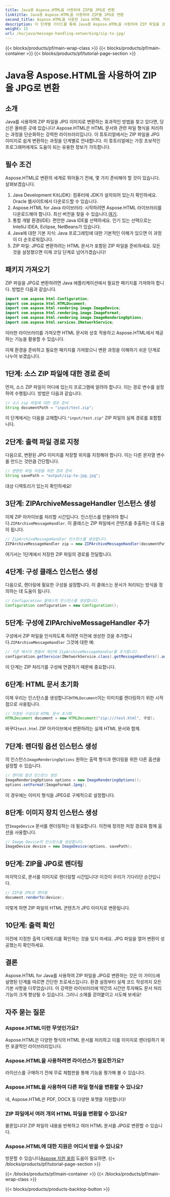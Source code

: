 ```yaml
---
title: Java용 Aspose.HTML을 사용하여 ZIP을 JPG로 변환
linktitle: Java용 Aspose.HTML을 사용하여 ZIP을 JPG로 변환
second_title: Aspose.HTML을 사용한 Java HTML 처리
description: 이 단계별 가이드를 통해 Java용 Aspose.HTML을 사용하여 ZIP 파일을 JPG 이미지로 변환하는 방법을 알아보세요.
weight: 15
url: /ko/java/message-handling-networking/zip-to-jpg/
---
```


{{< blocks/products/pf/main-wrap-class >}}
{{< blocks/products/pf/main-container >}}
{{< blocks/products/pf/tutorial-page-section >}}

# Java용 Aspose.HTML을 사용하여 ZIP을 JPG로 변환

## 소개
Java를 사용하여 ZIP 파일을 JPG 이미지로 변환하는 효과적인 방법을 찾고 있다면, 당신은 올바른 곳에 있습니다! Aspose.HTML은 HTML 문서와 관련 파일 형식을 처리하는 과정을 단순화하는 강력한 라이브러리입니다. 이 튜토리얼에서는 ZIP 파일을 JPG 이미지로 쉽게 변환하는 과정을 단계별로 안내합니다. 이 튜토리얼에는 가장 초보적인 프로그래머에게도 도움이 되는 유용한 정보가 가득합니다.
## 필수 조건
Aspose.HTML로 변환의 세계로 뛰어들기 전에, 몇 가지 준비해야 할 것이 있습니다. 살펴보겠습니다.
1. Java Development Kit(JDK): 컴퓨터에 JDK가 설치되어 있는지 확인하세요. Oracle 웹사이트에서 다운로드할 수 있습니다.
2.  Aspose.HTML for Java 라이브러리: 시작하려면 Aspose.HTML 라이브러리를 다운로드해야 합니다. 최신 버전을 찾을 수 있습니다.[여기](https://releases.aspose.com/html/java/).
3. 통합 개발 환경(IDE): 편안한 Java IDE를 선택하세요. 인기 있는 선택으로는 IntelliJ IDEA, Eclipse, NetBeans가 있습니다.
4. Java에 대한 기본 지식: Java 프로그래밍에 대한 기본적인 이해가 있으면 이 과정이 더 순조로워집니다.
5. ZIP 파일: JPG로 변환하려는 HTML 문서가 포함된 ZIP 파일을 준비하세요.
모든 것을 설정했으면 이제 코딩 단계로 넘어가겠습니다!
## 패키지 가져오기
ZIP 파일을 JPG로 변환하려면 Java 애플리케이션에서 필요한 패키지를 가져와야 합니다. 방법은 다음과 같습니다.
```java
import com.aspose.html.Configuration;
import com.aspose.html.HTMLDocument;
import com.aspose.html.rendering.image.ImageDevice;
import com.aspose.html.rendering.image.ImageFormat;
import com.aspose.html.rendering.image.ImageRenderingOptions;
import com.aspose.html.services.INetworkService;
```
이러한 라이브러리를 가져오면 HTML 문서와 상호 작용하고 Aspose.HTML에서 제공하는 기능을 활용할 수 있습니다.

이제 환경을 준비하고 필요한 패키지를 가져왔으니 변환 과정을 이해하기 쉬운 단계로 나누어 보겠습니다.
## 1단계: 소스 ZIP 파일에 대한 경로 준비
먼저, 소스 ZIP 파일이 어디에 있는지 프로그램에 알려야 합니다. 이는 경로 변수를 설정하여 수행됩니다. 방법은 다음과 같습니다.
```java
// 소스 zip 파일에 대한 경로 준비
String documentPath = "input/test.zip";
```
 이 단계에서는 다음을 교체합니다.`"input/test.zip"` ZIP 파일의 실제 경로를 포함합니다. 
## 2단계: 출력 파일 경로 지정
다음으로, 변환된 JPG 이미지를 저장할 위치를 지정해야 합니다. 이는 다른 문자열 변수를 만드는 것만큼 간단합니다.
```java
// 변환된 파일 저장을 위한 경로 준비
String savePath = "output/zip-to-jpg.jpg";
```
대상 디렉토리가 있는지 확인하세요!
## 3단계: ZIPArchiveMessageHandler 인스턴스 생성
 이제 ZIP 아카이브를 처리할 시간입니다. 인스턴스를 만들어야 합니다.`ZIPArchiveMessageHandler`. 이 클래스는 ZIP 파일에서 콘텐츠를 추출하는 데 도움이 됩니다.
```java
// ZipArchiveMessageHandler 인스턴스를 생성합니다.
ZIPArchiveMessageHandler zip = new ZIPArchiveMessageHandler(documentPath);
```
여기서는 1단계에서 저장한 ZIP 파일의 경로를 전달합니다.
## 4단계: 구성 클래스 인스턴스 생성
다음으로, 렌더링에 필요한 구성을 설정합니다. 이 클래스는 문서가 처리되는 방식을 정의하는 데 도움이 됩니다.
```java
// Configuration 클래스의 인스턴스를 생성합니다.
Configuration configuration = new Configuration();
```
## 5단계: 구성에 ZIPArchiveMessageHandler 추가
 구성에서 ZIP 파일을 인식하도록 하려면 이전에 생성한 것을 추가합니다.`ZIPArchiveMessageHandler` 그것에 대한 예:
```java
// 기존 메시지 핸들러 체인에 ZipArchiveMessageHandler를 추가합니다.
configuration.getService(INetworkService.class).getMessageHandlers().addItem(zip);
```
이 단계는 ZIP 처리기를 구성에 연결하기 때문에 중요합니다.
## 6단계: HTML 문서 초기화
 이제 우리는 인스턴스를 생성합니다`HTMLDocument`이는 이미지를 렌더링하기 위한 시작점으로 사용됩니다.
```java
// 지정된 구성으로 HTML 문서 초기화
HTMLDocument document = new HTMLDocument("zip:///test.html", 구성);
```
 바꾸다`test.html` ZIP 아카이브에서 변환하려는 실제 HTML 문서와 함께.
## 7단계: 렌더링 옵션 인스턴스 생성
 의 인스턴스`ImageRenderingOptions` 원하는 출력 형식과 렌더링을 위한 다른 옵션을 설정할 수 있습니다.
```java
// 렌더링 옵션 인스턴스 생성
ImageRenderingOptions options = new ImageRenderingOptions();
options.setFormat(ImageFormat.Jpeg);
```
이 경우에는 이미지 형식을 JPEG로 구체적으로 설정합니다.
## 8단계: 이미지 장치 인스턴스 생성
 안`ImageDevice` 문서를 렌더링하는 데 필요합니다. 이전에 정의한 저장 경로와 함께 옵션을 사용합니다.
```java
// Image Device의 인스턴스를 생성합니다.
ImageDevice device = new ImageDevice(options, savePath);
```
## 9단계: ZIP을 JPG로 렌더링
마지막으로, 문서를 이미지로 렌더링할 시간입니다! 이것이 우리가 기다리던 순간입니다.
```java
// ZIP을 JPG로 렌더링
document.renderTo(device);
```
이렇게 하면 ZIP 파일의 HTML 콘텐츠가 JPG 이미지로 변환됩니다. 
## 10단계: 출력 확인
이전에 지정한 출력 디렉토리를 확인하는 것을 잊지 마세요. JPG 파일을 열어 변환이 성공했는지 확인하세요.
## 결론
Aspose.HTML for Java를 사용하여 ZIP 파일을 JPG로 변환하는 것은 이 가이드에 설명된 단계를 따르면 간단한 프로세스입니다. 환경 설정부터 실제 코드 작성까지 모든 기본 사항을 다루었습니다. 이 강력한 라이브러리에 약간의 시간만 투자해도 문서 처리 기능이 크게 향상될 수 있습니다. 그러니 소매를 걷어붙이고 시도해 보세요!
## 자주 묻는 질문
### Aspose.HTML이란 무엇인가요?
Aspose.HTML은 다양한 형식의 HTML 문서를 처리하고 이를 이미지로 렌더링하기 위한 포괄적인 라이브러리입니다.
### Aspose.HTML을 사용하려면 라이선스가 필요한가요?
라이선스를 구매하기 전에 무료 체험판을 통해 기능을 평가해 볼 수 있습니다.
### Aspose.HTML을 사용하여 다른 파일 형식을 변환할 수 있나요?
네, Aspose.HTML은 PDF, DOCX 등 다양한 포맷을 지원합니다!
### ZIP 파일에서 여러 개의 HTML 파일을 변환할 수 있나요?
물론입니다! ZIP 파일의 내용을 반복하고 여러 HTML 문서를 JPG로 변환할 수 있습니다.
### Aspose.HTML에 대한 지원은 어디서 받을 수 있나요?
 방문할 수 있습니다[Aspose 지원 포럼](https://forum.aspose.com/c/html/29) 도움이 필요하면.
{{< /blocks/products/pf/tutorial-page-section >}}

{{< /blocks/products/pf/main-container >}}
{{< /blocks/products/pf/main-wrap-class >}}

{{< blocks/products/products-backtop-button >}}
